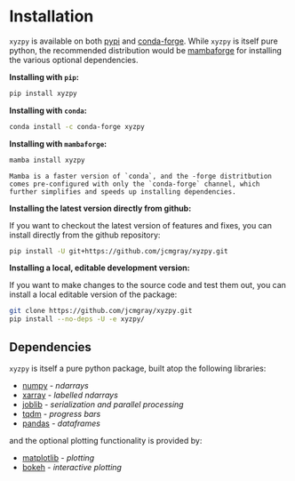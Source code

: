 # Installation

`xyzpy` is available on both [pypi](https://pypi.org/project/xyzpy/) and [conda-forge](https://anaconda.org/conda-forge/xyzpy). While `xyzpy` is itself pure python, the recommended distribution would be [mambaforge](https://github.com/conda-forge/miniforge#mambaforge) for installing the various optional dependencies.

**Installing with `pip`:**
```bash
pip install xyzpy
```

**Installing with `conda`:**
```bash
conda install -c conda-forge xyzpy
```

**Installing with `mambaforge`:**
```bash
mamba install xyzpy
```

```{hint}
Mamba is a faster version of `conda`, and the -forge distritbution comes pre-configured with only the `conda-forge` channel, which further simplifies and speeds up installing dependencies.
```

**Installing the latest version directly from github:**

If you want to checkout the latest version of features and fixes, you can install directly from the github repository:
```bash
pip install -U git+https://github.com/jcmgray/xyzpy.git
```

**Installing a local, editable development version:**

If you want to make changes to the source code and test them out, you can install a local editable version of the package:
```bash
git clone https://github.com/jcmgray/xyzpy.git
pip install --no-deps -U -e xyzpy/
```

## Dependencies

`xyzpy` is itself a pure python package, built atop the following libraries:

- [numpy](http://www.numpy.org/) - *ndarrays*
- [xarray](http://xarray.pydata.org/en/latest/) - *labelled ndarrays*
- [joblib](https://joblib.readthedocs.io/en/latest/index.html) - *serialization and parallel processing*
- [tqdm](https://tqdm.github.io) - *progress bars*
- [pandas](https://pandas.pydata.org/) - *dataframes*

and the optional plotting functionality is provided by:

- [matplotlib](https://matplotlib.org/) - *plotting*
- [bokeh](https://bokeh.pydata.org/en/latest/) - *interactive plotting*